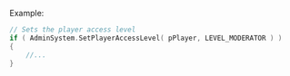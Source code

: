 Example:
```cpp
// Sets the player access level
if ( AdminSystem.SetPlayerAccessLevel( pPlayer, LEVEL_MODERATOR ) )
{
	//...
}
```
